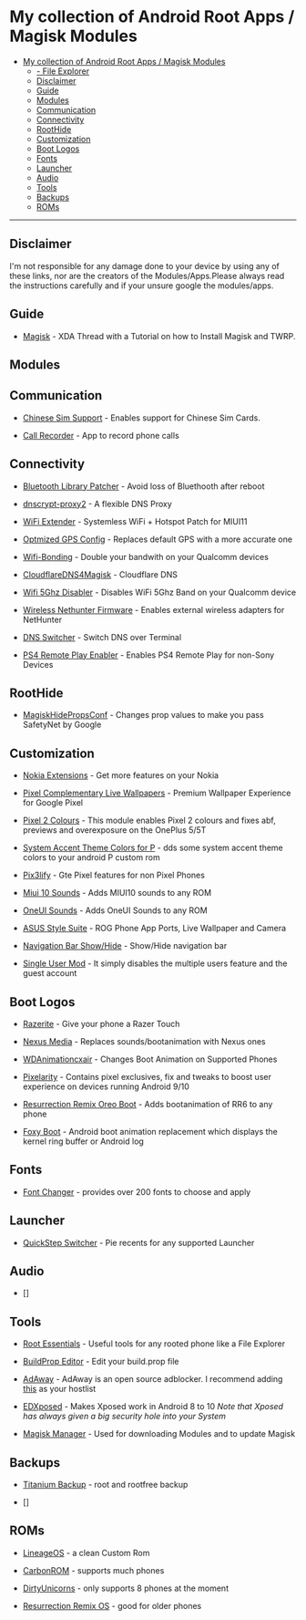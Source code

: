 # My collection of Android Root Apps / Magisk Modules

* [My collection of Android Root Apps / Magisk Modules](#my-collection-of-android-root-apps--magisk-modules)
  * [- File Explorer](#ullifile-explorerliul)
  * [Disclaimer](#disclaimer)
  * [Guide](#guide)
  * [Modules](#modules)
  * [Communication](#communication)
  * [Connectivity](#connectivity)
  * [RootHide](#roothide)
  * [Customization](#customization)
  * [Boot Logos](#boot-logos)
  * [Fonts](#fonts)
  * [Launcher](#launcher)
  * [Audio](#audio)
  * [Tools](#tools)
  * [Backups](#backups)
  * [ROMs](#roms)
---

## Disclaimer
I'm not responsible for any damage done to your device by using any of these links, nor are the creators of the Modules/Apps.Please always read the instructions carefully and if your unsure google the modules/apps.


## Guide

* [Magisk](https://www.xda-developers.com/how-to-install-magisk/) - XDA Thread with a Tutorial on how to Install Magisk and TWRP.

## Modules



## Communication

* [Chinese Sim Support](https://github.com/Magisk-Modules-Repo/chinese_sim_supporter) - Enables support for Chinese Sim Cards.

* [Call Recorder](https://github.com/Magisk-Modules-Repo/callrecorder-skvalex) - App to record phone calls


## Connectivity

* [Bluetooth Library Patcher](https://github.com/Magisk-Modules-Repo/BluetoothLibraryPatcher) - Avoid loss of Bluethooth after reboot

* [dnscrypt-proxy2](https://github.com/Magisk-Modules-Repo/dnscrypt-proxy2) - A flexible DNS Proxy

* [WiFi Extender](https://github.com/Magisk-Modules-Repo/WiFi_Extender) - Systemless WiFi + Hotspot Patch for MIUI11

* [Optmized GPS Config](https://github.com/Magisk-Modules-Repo/optmizedgpsconf) - Replaces default GPS with a more accurate one

* [Wifi-Bonding](https://github.com/Magisk-Modules-Repo/wifi-bonding) - Double your bandwith on your Qualcomm devices

* [CloudflareDNS4Magisk](https://github.com/Magisk-Modules-Repo/CloudflareDNS4Magisk) - Cloudflare DNS

* [Wifi 5Ghz Disabler](https://github.com/Magisk-Modules-Repo/wifi5ghzdisabler) - Disables WiFi 5Ghz Band on your Qualcomm device

* [Wireless Nethunter Firmware](https://github.com/Magisk-Modules-Repo/wirelessFirmware) - Enables external wireless adapters for NetHunter

* [DNS Switcher](https://github.com/Magisk-Modules-Repo/dns_switch) - Switch DNS over Terminal

* [PS4 Remote Play Enabler](https://github.com/Magisk-Modules-Repo/PS4RE) - Enables PS4 Remote Play for non-Sony Devices

## RootHide

* [MagiskHidePropsConf](https://github.com/Magisk-Modules-Repo/MagiskHidePropsConf) - Changes prop values to make you pass SafetyNet by Google

## Customization

* [Nokia Extensions](https://github.com/Magisk-Modules-Repo/nokia-extensions) - Get more features on your Nokia

* [Pixel Complementary Live Wallpapers](https://github.com/Magisk-Modules-Repo/pixel-complementary-live-wallpapers) - Premium Wallpaper Experience for Google Pixel

* [Pixel 2 Colours](https://github.com/Magisk-Modules-Repo/pixel2colours) - This module enables Pixel 2 colours and fixes abf, previews and overexposure on the OnePlus 5/5T

* [System Accent Theme Colors for P](https://github.com/Magisk-Modules-Repo/sap#system-accent-theme-colors-for-p) - dds some system accent theme colors to your android P custom rom

* [Pix3lify](https://github.com/Magisk-Modules-Repo/Pix3lify) - Gte Pixel features for non Pixel Phones

* [Miui 10 Sounds](https://github.com/Magisk-Modules-Repo/miui-10-sounds) - Adds MIUI10 sounds to any ROM

* [OneUI Sounds](https://github.com/Magisk-Modules-Repo/OneUISounds) - Adds OneUI Sounds to any ROM

* [ASUS Style Suite](https://github.com/Magisk-Modules-Repo/ASUS-Style-Suite) - ROG Phone App Ports, Live Wallpaper and Camera

* [Navigation Bar Show/Hide](https://github.com/Magisk-Modules-Repo/navbar-overlay) - Show/Hide navigation bar

* [Single User Mod](https://github.com/Magisk-Modules-Repo/single-user) - It simply disables the multiple users feature and the guest account

## Boot Logos

* [Razerite](https://github.com/Magisk-Modules-Repo/Razerite) - Give your phone a Razer Touch

* [Nexus Media](https://github.com/Magisk-Modules-Repo/nexusmedia) - Replaces sounds/bootanimation with Nexus ones

* [WDAnimationcxair](https://github.com/Magisk-Modules-Repo/WDAnimationcxair) - Changes Boot Animation on Supported Phones

* [Pixelarity](https://github.com/Magisk-Modules-Repo/PIXELARITY) - Contains pixel exclusives, fix and tweaks to boost user experience on devices running Android 9/10

* [Resurrection Remix Oreo Boot](https://github.com/Magisk-Modules-Repo/RR-O-boot) - Adds bootanimation of RR6 to any phone

* [Foxy Boot](https://github.com/Magisk-Modules-Repo/foxy-boot) - Android boot animation replacement which displays the kernel ring buffer or Android log

## Fonts

* [Font Changer](https://github.com/Magisk-Modules-Repo/Fontchanger) - provides over 200 fonts to choose and apply

## Launcher

* [QuickStep Switcher](https://github.com/Magisk-Modules-Repo/quickstepswitcher) - Pie recents for any supported Launcher

## Audio

* []

## Tools

* [Root Essentials](https://play.google.com/store/apps/details?id=com.superthomaslab.rootessentials&hl=de) - Useful tools for any rooted phone like a File Explorer

* [BuildProp Editor](https://play.google.com/store/apps/details?id=com.jrummy.apps.build.prop.editor) - Edit your build.prop file

* [AdAway](https://adaway.org/) - AdAway is an open source adblocker. I recommend adding [this](https://block.energized.pro/bluGo/formats/hosts) as your hostlist

* [EDXposed](https://github.com/ElderDrivers/EdXposed) - Makes Xposed work in Android 8 to 10 *Note that Xposed has always given a big security hole into your System*

* [Magisk Manager]((https://magiskmanager.com/#How_to_Download_Magisk_Manager_Latest_Version_751_For_Android_2020_Method_1)) - Used for downloading Modules and to update Magisk

## Backups

* [Titanium Backup](https://play.google.com/store/apps/details?id=com.keramidas.TitaniumBackup&hl=de) - root and rootfree backup

* []

## ROMs

* [LineageOS](https://lineageos.org/) - a clean Custom Rom

* [CarbonROM](https://carbonrom.org/) - supports much phones

* [DirtyUnicorns](https://dirtyunicorns.com/) - only supports 8 phones at the moment

* [Resurrection Remix OS](https://www.resurrectionremix.com/) - good for older phones
